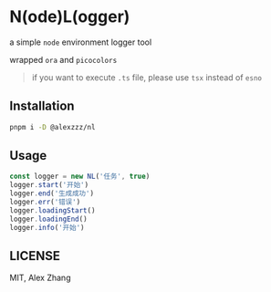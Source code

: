 # N(ode)L(ogger)

a simple `node` environment logger tool

wrapped `ora` and `picocolors`

> if you want to execute `.ts` file, please use `tsx` instead of `esno`

## Installation

```bash
pnpm i -D @alexzzz/nl
```

## Usage

```ts
const logger = new NL('任务', true)
logger.start('开始')
logger.end('生成成功')
logger.err('错误')
logger.loadingStart()
logger.loadingEnd()
logger.info('开始')
```
## LICENSE

MIT, Alex Zhang
